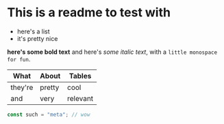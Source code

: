 # This is a readme to test with

- here's a list
- it's pretty nice

**here's some bold text** and here's _some italic text_, with a `little monospace for fun`.

|What|About|Tables|
|---|---|---|
|they're|pretty|cool|
|and|very|relevant|

```js
const such = "meta"; // wow
```

